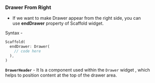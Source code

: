 ### **Drawer From Right**

- If we want to make Drawer appear from the right side, you can use **endDrawer** property of Scaffold widget.

Syntax - 

```dart
Scaffold(
  endDrawer: Drawer(
    // code here
  ),
)
```

**`DrawerHeader`** - It Is a component used within the `Drawer` widget , which helps to position content at the top of the drawer area.
